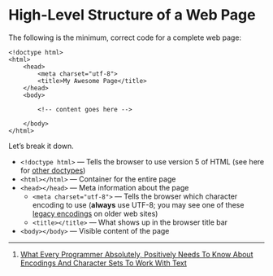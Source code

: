 # High-Level Structure of a Web Page

The following is the minimum, correct code for a complete web page:

    <!doctype html>
    <html>
        <head>
            <meta charset="utf-8">
            <title>My Awesome Page</title>
        </head>
        <body>

            <!-- content goes here -->

        </body>
    </html>

Let’s break it down.

- `<!doctype html>` — Tells the browser to use version 5 of HTML (see here for [other doctypes](http://www.htmlhelp.com/tools/validator/doctype.html))
- `<html></html>` — Container for the entire page
- `<head></head>` — Meta information about the page
    - `<meta charset="utf-8">` — Tells the browser which character encoding to use (**always** use UTF-8; you may see one of these [legacy encodings](https://encoding.spec.whatwg.org/#encodings) on older web sites)
    - `<title></title>` — What shows up in the browser title bar
- `<body></body>` — Visible content of the page

------

1. [What Every Programmer Absolutely, Positively Needs To Know About Encodings And Character Sets To Work With Text](http://kunststube.net/encoding/)
